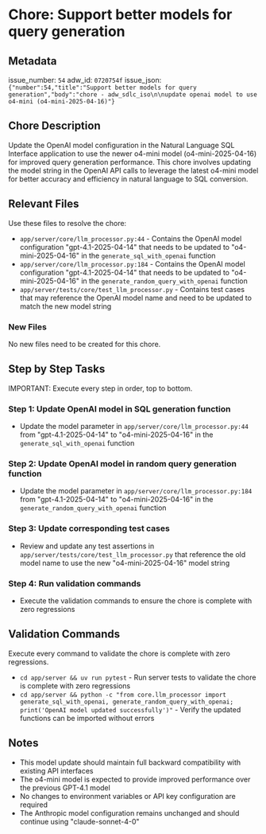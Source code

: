 # Chore: Support better models for query generation

## Metadata
issue_number: `54`
adw_id: `0720754f`
issue_json: `{"number":54,"title":"Support better models for query generation","body":"chore - adw_sdlc_iso\n\nupdate openai model to use o4-mini (o4-mini-2025-04-16)"}`

## Chore Description
Update the OpenAI model configuration in the Natural Language SQL Interface application to use the newer o4-mini model (o4-mini-2025-04-16) for improved query generation performance. This chore involves updating the model string in the OpenAI API calls to leverage the latest o4-mini model for better accuracy and efficiency in natural language to SQL conversion.

## Relevant Files
Use these files to resolve the chore:

- `app/server/core/llm_processor.py:44` - Contains the OpenAI model configuration "gpt-4.1-2025-04-14" that needs to be updated to "o4-mini-2025-04-16" in the `generate_sql_with_openai` function
- `app/server/core/llm_processor.py:184` - Contains the OpenAI model configuration "gpt-4.1-2025-04-14" that needs to be updated to "o4-mini-2025-04-16" in the `generate_random_query_with_openai` function
- `app/server/tests/core/test_llm_processor.py` - Contains test cases that may reference the OpenAI model name and need to be updated to match the new model string

### New Files
No new files need to be created for this chore.

## Step by Step Tasks
IMPORTANT: Execute every step in order, top to bottom.

### Step 1: Update OpenAI model in SQL generation function
- Update the model parameter in `app/server/core/llm_processor.py:44` from "gpt-4.1-2025-04-14" to "o4-mini-2025-04-16" in the `generate_sql_with_openai` function

### Step 2: Update OpenAI model in random query generation function  
- Update the model parameter in `app/server/core/llm_processor.py:184` from "gpt-4.1-2025-04-14" to "o4-mini-2025-04-16" in the `generate_random_query_with_openai` function

### Step 3: Update corresponding test cases
- Review and update any test assertions in `app/server/tests/core/test_llm_processor.py` that reference the old model name to use the new "o4-mini-2025-04-16" model string

### Step 4: Run validation commands
- Execute the validation commands to ensure the chore is complete with zero regressions

## Validation Commands
Execute every command to validate the chore is complete with zero regressions.

- `cd app/server && uv run pytest` - Run server tests to validate the chore is complete with zero regressions
- `cd app/server && python -c "from core.llm_processor import generate_sql_with_openai, generate_random_query_with_openai; print('OpenAI model updated successfully')"` - Verify the updated functions can be imported without errors

## Notes
- This model update should maintain full backward compatibility with existing API interfaces
- The o4-mini model is expected to provide improved performance over the previous GPT-4.1 model
- No changes to environment variables or API key configuration are required
- The Anthropic model configuration remains unchanged and should continue using "claude-sonnet-4-0"